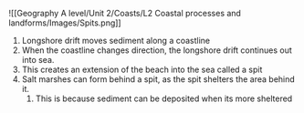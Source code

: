 ![[Geography A level/Unit 2/Coasts/L2 Coastal processes and landforms/Images/Spits.png]]
1. Longshore drift moves sediment along a coastline
2. When the coastline changes direction, the longshore drift continues out into sea. 
3. This creates an extension of the beach into the sea called a spit
4. Salt marshes can form behind a spit, as the spit shelters the area behind it.
	1. This is because sediment can be deposited when its more sheltered
